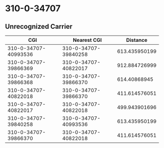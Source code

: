 # 310-0-34707
## Unrecognized Carrier


| CGI | Nearest CGI | Distance |
|-----|-------------|----------|
| 310-0-34707-40993536 | 310-0-34707-39840258 | 613.435950199 |
| 310-0-34707-39866369 | 310-0-34707-40822017 | 912.884726999 |
| 310-0-34707-39866368 | 310-0-34707-39866370 | 614.40868945 |
| 310-0-34707-40822018 | 310-0-34707-39866370 | 411.614576051 |
| 310-0-34707-40822017 | 310-0-34707-40822018 | 499.943901696 |
| 310-0-34707-39840258 | 310-0-34707-40993536 | 613.435950199 |
| 310-0-34707-39866370 | 310-0-34707-40822018 | 411.614576051 |
